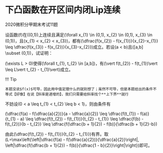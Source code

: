 # 下凸函数在开区间内闭Lip连续

2020微积分甲期末考试11题

设函数\(f\)在\((0,1)\)上连续且满足\(\forall x_{1} \in (0,1), x_{2} \in (0,1), x_{3} \in (0,1)\)，且\(x_{1} < x_{2} < x_{3}\)，都有\(\dfrac{f(x_{2}) - f(x_{1})}{x_{2}-x_{1}} \leq \dfrac{f(x_{3}) - f(x_{2})}{x_{3}-x_{2}}\)成立。若设\(a < b\)且\([a,b] \subset (0,1)\)，试证明：

\(\exists L > 0\)使得\(\forall t_{1}, t_{2} \in [a,b]\)，有\(\vert f(t_{2}) - f(t_{1})\vert \leq L\vert t_{2} - t_{1}\vert\)成立。

!!! Tip

    本题没说$f(x)$可导，因此用中值定理什么的就别想了；虽然不可导，但是本题给出的条件不等式【好像】在说【斜率是递增的】，我们只需要给斜率找个**上下界**就行



不妨设\(0 < a \leq t_{1} < t_{2} \leq b < 1\)，则由条件有

\(\dfrac{f(a) - f(\dfrac{a}{2})}{a - \dfrac{a}{2}} \leq \dfrac{f(t_{1}) - f(a)}{t_{1} - a} \leq \dfrac{f(t_{2}) - f(t_{1})}{t_{2} - t_{1}} \leq \dfrac{f(b) - f(t_{2})}{b - t_{2}} \leq \dfrac{f(\dfrac{b + 1}{2}) - f(b)}{\dfrac{b + 1}{2}-b}\)

由此\(\dfrac{f(t_{2}) - f(t_{1})}{t_{2} - t_{1}}\)有界。取\(L=\max\left\{\left|\dfrac{f(a) - f(\dfrac{a}{2})}{\dfrac{a}{2}}\right|, \left|\dfrac{f(\dfrac{b + 1}{2}) - f(b)}{\dfrac{1 - b}{2}}\right|\right\}\)即可。
